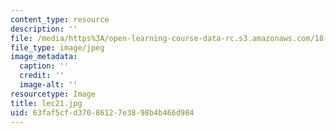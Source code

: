 ```yaml
---
content_type: resource
description: ''
file: /media/https%3A/open-learning-course-data-rc.s3.amazonaws.com/18-01sc-single-variable-calculus-fall-2010/63faf5cfd37086127e3898b4b466d984_lec21.jpg
file_type: image/jpeg
image_metadata:
  caption: ''
  credit: ''
  image-alt: ''
resourcetype: Image
title: lec21.jpg
uid: 63faf5cf-d370-8612-7e38-98b4b466d984
---
```

